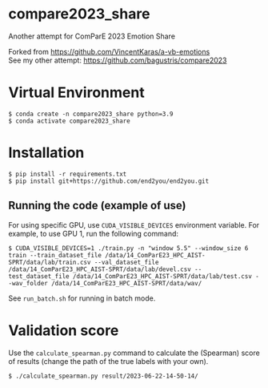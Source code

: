 # compare2023_share
Another attempt for ComParE 2023 Emotion Share

Forked from https://github.com/VincentKaras/a-vb-emotions  
See my other attempt: https://github.com/bagustris/compare2023

# Virtual Environment

```
$ conda create -n compare2023_share python=3.9
$ conda activate compare2023_share
```

# Installation

```
$ pip install -r requirements.txt
$ pip install git+https://github.com/end2you/end2you.git
```

## Running the code (example of use)
For using specific GPU, use `CUDA_VISIBLE_DEVICES` environment variable. For example, to use GPU 1, run the following command:
```
$ CUDA_VISIBLE_DEVICES=1 ./train.py -n "window 5.5" --window_size 6 train --train_dataset_file /data/14_ComParE23_HPC_AIST-SPRT/data/lab/train.csv --val_dataset_file /data/14_ComParE23_HPC_AIST-SPRT/data/lab/devel.csv --test_dataset_file /data/14_ComParE23_HPC_AIST-SPRT/data/lab/test.csv --wav_folder /data/14_ComParE23_HPC_AIST-SPRT/data/wav/
```

See `run_batch.sh` for running in batch mode.

# Validation score
Use the `calculate_spearman.py` command to calculate the (Spearman) score of results (change the path of the true labels with your own).

```
$ ./calculate_spearman.py result/2023-06-22-14-50-14/
```
